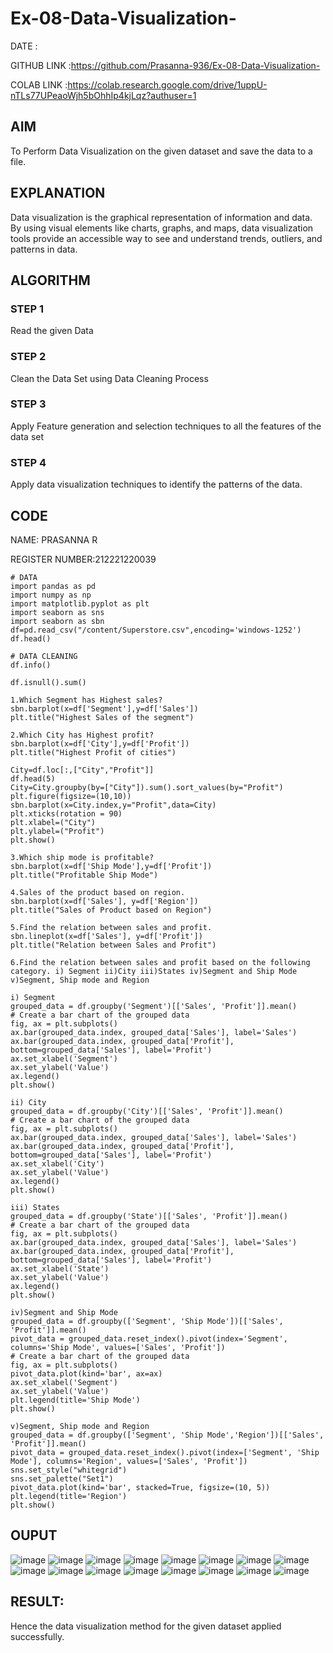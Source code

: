 # Ex-08-Data-Visualization-
DATE :

GITHUB LINK :https://github.com/Prasanna-936/Ex-08-Data-Visualization-

COLAB LINK :https://colab.research.google.com/drive/1uppU-nTLs77UPeaoWjh5bOhhIp4kjLqz?authuser=1

## AIM
To Perform Data Visualization on the given dataset and save the data to a file. 

## EXPLANATION
Data visualization is the graphical representation of information and data. By using visual elements like charts, graphs, and maps, data visualization tools provide an accessible way to see and understand trends, outliers, and patterns in data.

## ALGORITHM

### STEP 1
Read the given Data
### STEP 2
Clean the Data Set using Data Cleaning Process
### STEP 3
Apply Feature generation and selection techniques to all the features of the data set
### STEP 4
Apply data visualization techniques to identify the patterns of the data.


## CODE
NAME: PRASANNA R

REGISTER NUMBER:212221220039
```
# DATA
import pandas as pd
import numpy as np
import matplotlib.pyplot as plt
import seaborn as sns
import seaborn as sbn
df=pd.read_csv("/content/Superstore.csv",encoding='windows-1252')
df.head()

# DATA CLEANING
df.info()

df.isnull().sum()

1.Which Segment has Highest sales?
sbn.barplot(x=df['Segment'],y=df['Sales'])
plt.title("Highest Sales of the segment")

2.Which City has Highest profit?
sbn.barplot(x=df['City'],y=df['Profit'])
plt.title("Highest Profit of cities")

City=df.loc[:,["City","Profit"]]
df.head(5)
City=City.groupby(by=["City"]).sum().sort_values(by="Profit")
plt.figure(figsize=(10,10))
sbn.barplot(x=City.index,y="Profit",data=City)
plt.xticks(rotation = 90)
plt.xlabel=("City")
plt.ylabel=("Profit")
plt.show()

3.Which ship mode is profitable?
sbn.barplot(x=df['Ship Mode'],y=df['Profit'])
plt.title("Profitable Ship Mode")

4.Sales of the product based on region.
sbn.barplot(x=df['Sales'], y=df['Region'])
plt.title("Sales of Product based on Region")

5.Find the relation between sales and profit.
sbn.lineplot(x=df['Sales'], y=df['Profit'])
plt.title("Relation between Sales and Profit")

6.Find the relation between sales and profit based on the following category. i) Segment ii)City iii)States iv)Segment and Ship Mode v)Segment, Ship mode and Region

i) Segment
grouped_data = df.groupby('Segment')[['Sales', 'Profit']].mean()
# Create a bar chart of the grouped data
fig, ax = plt.subplots()
ax.bar(grouped_data.index, grouped_data['Sales'], label='Sales')
ax.bar(grouped_data.index, grouped_data['Profit'], bottom=grouped_data['Sales'], label='Profit')
ax.set_xlabel('Segment')
ax.set_ylabel('Value')
ax.legend()
plt.show()

ii) City
grouped_data = df.groupby('City')[['Sales', 'Profit']].mean()
# Create a bar chart of the grouped data
fig, ax = plt.subplots()
ax.bar(grouped_data.index, grouped_data['Sales'], label='Sales')
ax.bar(grouped_data.index, grouped_data['Profit'], bottom=grouped_data['Sales'], label='Profit')
ax.set_xlabel('City')
ax.set_ylabel('Value')
ax.legend()
plt.show()

iii) States
grouped_data = df.groupby('State')[['Sales', 'Profit']].mean()
# Create a bar chart of the grouped data
fig, ax = plt.subplots()
ax.bar(grouped_data.index, grouped_data['Sales'], label='Sales')
ax.bar(grouped_data.index, grouped_data['Profit'], bottom=grouped_data['Sales'], label='Profit')
ax.set_xlabel('State')
ax.set_ylabel('Value')
ax.legend()
plt.show()

iv)Segment and Ship Mode
grouped_data = df.groupby(['Segment', 'Ship Mode'])[['Sales', 'Profit']].mean()
pivot_data = grouped_data.reset_index().pivot(index='Segment', columns='Ship Mode', values=['Sales', 'Profit'])
# Create a bar chart of the grouped data
fig, ax = plt.subplots()
pivot_data.plot(kind='bar', ax=ax)
ax.set_xlabel('Segment')
ax.set_ylabel('Value')
plt.legend(title='Ship Mode')
plt.show()

v)Segment, Ship mode and Region
grouped_data = df.groupby(['Segment', 'Ship Mode','Region'])[['Sales', 'Profit']].mean()
pivot_data = grouped_data.reset_index().pivot(index=['Segment', 'Ship Mode'], columns='Region', values=['Sales', 'Profit'])
sns.set_style("whitegrid")
sns.set_palette("Set1")
pivot_data.plot(kind='bar', stacked=True, figsize=(10, 5))
plt.legend(title='Region')
plt.show()
```

## OUPUT
![image](https://github.com/Bmohamedathil/Ex-08-Data-Visualization-/assets/119560261/58408640-fb7c-45a1-be68-b03ef89b9f43)
![image](https://github.com/Bmohamedathil/Ex-08-Data-Visualization-/assets/119560261/cdd48e15-65ef-4b07-837c-094525ea07d5)
![image](https://github.com/Bmohamedathil/Ex-08-Data-Visualization-/assets/119560261/ca42de4b-4dea-4839-afca-1f0b0a0bb4a5)
![image](https://github.com/Bmohamedathil/Ex-08-Data-Visualization-/assets/119560261/254b8a67-a38e-41da-95ad-771e609bac94)
![image](https://github.com/Bmohamedathil/Ex-08-Data-Visualization-/assets/119560261/a85bec0e-1b76-42d5-9498-d2a55104051a)
![image](https://github.com/Bmohamedathil/Ex-08-Data-Visualization-/assets/119560261/6282ae34-d8e1-497a-8d27-6c44820dee32)
![image](https://github.com/Bmohamedathil/Ex-08-Data-Visualization-/assets/119560261/cbd44759-3c5e-46d9-bbf9-13090d262e70)
![image](https://github.com/Bmohamedathil/Ex-08-Data-Visualization-/assets/119560261/eabf04cf-7a79-40b5-b476-6e254d5b964c)
![image](https://github.com/Bmohamedathil/Ex-08-Data-Visualization-/assets/119560261/2c31140a-6902-46c3-a85b-ed3223a858d9)
![image](https://github.com/Bmohamedathil/Ex-08-Data-Visualization-/assets/119560261/2003e471-06c6-4f84-b9b5-60186a3a5a4b)
![image](https://github.com/Bmohamedathil/Ex-08-Data-Visualization-/assets/119560261/1b6b23c1-1d56-4b96-99bc-5b234b5e40de)
![image](https://github.com/Bmohamedathil/Ex-08-Data-Visualization-/assets/119560261/e8d566d1-0655-4f3c-a627-89e3e2d4b189)
![image](https://github.com/Bmohamedathil/Ex-08-Data-Visualization-/assets/119560261/1cbd0e1e-a22a-4d36-bc59-98a77bda61aa)
![image](https://github.com/Bmohamedathil/Ex-08-Data-Visualization-/assets/119560261/e6dcc866-4647-4496-9af2-76a77f67684b)
![image](https://github.com/Bmohamedathil/Ex-08-Data-Visualization-/assets/119560261/9e6b7e9f-2d3d-4241-b634-abae0be85a7f)
![image](https://github.com/Bmohamedathil/Ex-08-Data-Visualization-/assets/119560261/5e5fd531-b63c-4028-a92f-ed323ca8ae2e)

## RESULT:
Hence the data visualization method for the given dataset applied successfully.
